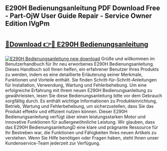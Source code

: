 ## E290H Bedienungsanleitung PDF Download Free - Part-OjW User Guide Repair - Service Owner Edition IVgPm

# <h2><a href="http://df2b83e.blite.top/?on=E290H+Bedienungsanleitung">🔗Download 👉🔴 E290H Bedienungsanleitung</a></h2>

[![E290H Bedienungsanleitung new download](https://i.imgur.com/lujVjoI.png)](http://df2b83e.blite.top/?on=E290H+Bedienungsanleitung)
Grüße und willkommen im Benutzerhandbuch für Ihr neu erworbenes E290H Bedienungsanleitung. Dieses Handbuch soll Ihnen helfen, ein erfahrener Benutzer Ihres Produkts zu werden, indem es eine detaillierte Erläuterung seiner Merkmale, Funktionen und Vorteile enthält. Sie finden Schritt-für-Schritt-Anleitungen für Installation, Verwendung, Wartung und Fehlerbehebung. Um eine erfolgreiche Erfahrung mit Ihrem neuen E290H Bedienungsanleitung zu gewährleisten, lesen Sie diese Bedienungsanleitung bitte vor dem Gebrauch sorgfältig durch. Es enthält wichtige Informationen zu Produkteinrichtung, Betrieb, Wartung und Fehlerbehebung, um sicherzustellen, dass Sie das Produkt effektiv und effizient nutzen können. Dieser E290H Bedienungsanleitung verfügt über einen leistungsstarken Motor und innovative Funktionen für außergewöhnliche Leistung. Wir glauben, dass das E290H BedienungsanleitungD eine klare und prägnante Ressource für Ihr Bestreben war, die Funktionen und Fähigkeiten Ihres neuen Artikels zu verstehen. Wenn Sie Hilfe benötigen oder Fragen haben, steht Ihnen unser Kundenservice-Team jederzeit zur Verfügung.
